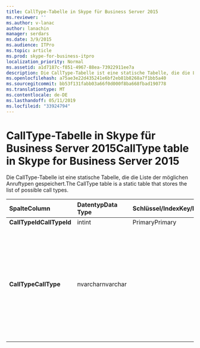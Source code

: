 ```yaml
---
title: CallType-Tabelle in Skype für Business Server 2015
ms.reviewer: ''
ms.author: v-lanac
author: lanachin
manager: serdars
ms.date: 3/9/2015
ms.audience: ITPro
ms.topic: article
ms.prod: skype-for-business-itpro
localization_priority: Normal
ms.assetid: a1d7187c-f851-4967-88ea-73922911ee7a
description: Die CallType-Tabelle ist eine statische Tabelle, die die Liste der möglichen Anruftypen gespeichert.
ms.openlocfilehash: a75ae3e22d435241e6bf2eb81b8268a7f1bb5a40
ms.sourcegitcommit: bb53f131fabb03a66f0d000f8ba668fbad190778
ms.translationtype: MT
ms.contentlocale: de-DE
ms.lasthandoff: 05/11/2019
ms.locfileid: "33924794"
---
```

# <a name="calltype-table-in-skype-for-business-server-2015"></a><span data-ttu-id="6bccd-103">CallType-Tabelle in Skype für Business Server 2015</span><span class="sxs-lookup"><span data-stu-id="6bccd-103">CallType table in Skype for Business Server 2015</span></span>
 
<span data-ttu-id="6bccd-104">Die CallType-Tabelle ist eine statische Tabelle, die die Liste der möglichen Anruftypen gespeichert.</span><span class="sxs-lookup"><span data-stu-id="6bccd-104">The CallType table is a static table that stores the list of possible call types.</span></span>
  
|<span data-ttu-id="6bccd-105">**Spalte**</span><span class="sxs-lookup"><span data-stu-id="6bccd-105">**Column**</span></span>|<span data-ttu-id="6bccd-106">**Datentyp**</span><span class="sxs-lookup"><span data-stu-id="6bccd-106">**Data Type**</span></span>|<span data-ttu-id="6bccd-107">**Schlüssel/Index**</span><span class="sxs-lookup"><span data-stu-id="6bccd-107">**Key/Index**</span></span>|<span data-ttu-id="6bccd-108">**Details**</span><span class="sxs-lookup"><span data-stu-id="6bccd-108">**Details**</span></span>|
|:-----|:-----|:-----|:-----|
|<span data-ttu-id="6bccd-109">**CallTypeId**</span><span class="sxs-lookup"><span data-stu-id="6bccd-109">**CallTypeId**</span></span> <br/> |<span data-ttu-id="6bccd-110">int</span><span class="sxs-lookup"><span data-stu-id="6bccd-110">int</span></span>  <br/> |<span data-ttu-id="6bccd-111">Primary</span><span class="sxs-lookup"><span data-stu-id="6bccd-111">Primary</span></span>  <br/> ||
|<span data-ttu-id="6bccd-112">**CallType**</span><span class="sxs-lookup"><span data-stu-id="6bccd-112">**CallType**</span></span> <br/> |<span data-ttu-id="6bccd-113">nvarchar</span><span class="sxs-lookup"><span data-stu-id="6bccd-113">nvarchar</span></span>  <br/> || <span data-ttu-id="6bccd-114">Zulässige Werte:</span><span class="sxs-lookup"><span data-stu-id="6bccd-114">Allowed values:</span></span> <br/>  <span data-ttu-id="6bccd-115">0 – unbekannt</span><span class="sxs-lookup"><span data-stu-id="6bccd-115">0 -- Unknown</span></span> <br/>  <span data-ttu-id="6bccd-116">1 – Sofortnachrichten</span><span class="sxs-lookup"><span data-stu-id="6bccd-116">1 - Instant Messaging</span></span> <br/>  <span data-ttu-id="6bccd-117">2 – Anwendungsfreigabe</span><span class="sxs-lookup"><span data-stu-id="6bccd-117">2 -- Application Sharing</span></span> <br/>  <span data-ttu-id="6bccd-118">3 – audio</span><span class="sxs-lookup"><span data-stu-id="6bccd-118">3 -- Audio</span></span> <br/>  <span data-ttu-id="6bccd-119">4 – Audio und Video</span><span class="sxs-lookup"><span data-stu-id="6bccd-119">4 - Audio and Video</span></span> <br/>  <span data-ttu-id="6bccd-120">5 – Dateiübertragung</span><span class="sxs-lookup"><span data-stu-id="6bccd-120">5 - File Transfer</span></span> <br/> |
   

